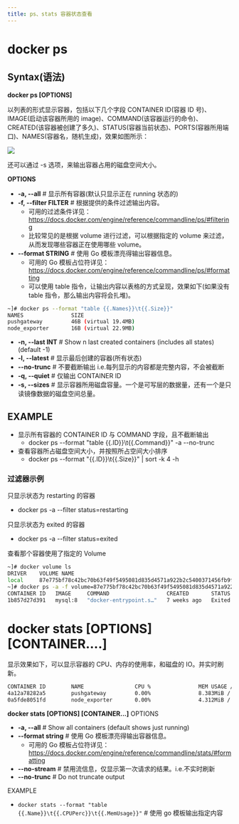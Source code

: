 ```yaml
---
title: ps、stats 容器状态查看
---
```


# docker ps

## Syntax(语法)

**docker ps \[OPTIONS]**

以列表的形式显示容器，包括以下几个字段 CONTAINER ID(容器 ID 号)、IMAGE(启动该容器所用的 image)、COMMAND(该容器运行的命令)、CREATED(该容器被创建了多久)、STATUS(容器当前状态)、PORTS(容器所用端口)、NAMES(容器名，随机生成)，效果如图所示：

![](https://notes-learning.oss-cn-beijing.aliyuncs.com/tuw6e1/1616121626421-52b41c7f-068e-4c87-9a54-8aab4d638bb0.png)

还可以通过 -s 选项，来输出容器占用的磁盘空间大小。

**OPTIONS**

- **-a, --all** # 显示所有容器(默认只显示正在 running 状态的)
- **-f, --filter FILTER** # 根据提供的条件过滤输出内容。
  - 可用的过滤条件详见：<https://docs.docker.com/engine/reference/commandline/ps/#filtering>
  - 比较常见的是根据 volume 进行过滤，可以根据指定的 volume 来过滤，从而发现哪些容器正在使用哪些 volume。
- **--format STRING** # 使用 Go 模板漂亮得输出容器信息。
  - 可用的 Go 模板占位符详见：<https://docs.docker.com/engine/reference/commandline/ps/#formatting>
  - 可以使用 table 指令，让输出内容以表格的方式呈现，效果如下(如果没有 table 指令，那么输出内容将会扎堆)。

```bash
~]# docker ps --format "table {{.Names}}\t{{.Size}}"
NAMES               SIZE
pushgateway         46B (virtual 19.4MB)
node_exporter       16B (virtual 22.9MB)
```

- **-n, --last INT** # Show n last created containers (includes all states) (default -1)
- **-l, --latest** # 显示最后创建的容器(所有状态)
- **--no-trunc** # 不要截断输出 i.e.每列显示的内容都是完整内容，不会被截断
- **-q, --quiet** # 仅输出 CONTAINER ID
- **-s, --sizes** # 显示容器所用磁盘容量。一个是可写层的数据量，还有一个是只读镜像数据的磁盘空间总量。

## EXAMPLE

- 显示所有容器的 CONTAINER ID 与 COMMAND 字段，且不截断输出
  - docker ps --format "table {{.ID}}\t{{.Command}}" -a --no-trunc
- 查看容器所占磁盘空间大小，并按照所占空间大小排序
  - docker ps --format "{{.ID}}\t{{.Size}}" | sort -k 4 -h

### 过滤器示例

只显示状态为 restarting 的容器

- docker ps -a --filter status=restarting

只显示状态为 exited 的容器

- docker ps -a --filter status=exited

查看那个容器使用了指定的 Volume

```bash
~]# docker volume ls
DRIVER    VOLUME NAME
local     87e775bf78c42bc70b63f49f5495081d835d4571a922b2c5400371456fb9fbd1
~]# docker ps -a -f volume=87e775bf78c42bc70b63f49f5495081d835d4571a922b2c5400371456fb9fbd1
CONTAINER ID   IMAGE     COMMAND                  CREATED       STATUS                    PORTS     NAMES
1b857d27d391   mysql:8   "docker-entrypoint.s…"   7 weeks ago   Exited (0) 14 hours ago             mysql

```

# docker stats \[OPTIONS] \[CONTAINER....]

显示效果如下，可以显示容器的 CPU、内存的使用率，和磁盘的 IO。并实时刷新。

```bash
CONTAINER ID        NAME                CPU %               MEM USAGE / LIMIT     MEM %               NET I/O             BLOCK I/O           PIDS
4a12a78282a5        pushgateway         0.00%               8.383MiB / 7.638GiB   0.11%               656B / 0B           0B / 0B             9
0a5fde8051fd        node_exporter       0.00%               4.312MiB / 7.638GiB   0.06%               0B / 0B
```

**docker stats \[OPTIONS] \[CONTAINER...]**
OPTIONS

- **-a, --all** # Show all containers (default shows just running)
- **--format string** # 使用 Go 模板漂亮得输出容器信息。
  - 可用的 Go 模板占位符详见：<https://docs.docker.com/engine/reference/commandline/stats/#formatting>
- **--no-stream** # 禁用流信息，仅显示第一次请求的结果。i.e.不实时刷新
- **--no-trunc** # Do not truncate output

EXAMPLE

- `docker stats --format "table {{.Name}}\t{{.CPUPerc}}\t{{.MemUsage}}"` # 使用 go 模板输出指定内容
